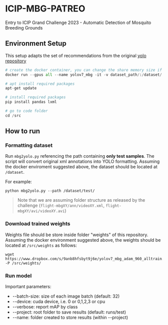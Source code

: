 # ICIP-MBG-PATREO
Entry to ICIP Grand Challenge 2023 - Automatic Detection of Mosquito Breeding Grounds

## Environment Setup
This setup adapts the set of recommendations from the original [yolo repository](https://github.com/WongKinYiu/yolov7)

```python
# create the docker container, you can change the share memory size if you have more.
docker run --gpus all --name yolov7_mbg -it -v dataset_path/:/dataset/ -v code_path/:/src --shm-size=2g nvcr.io/nvidia/pytorch:21.08-py3

# apt install required packages
apt-get update

# install required packages
pip install pandas lxml 

# go to code folder
cd /src
```

## How to run

### Formatting dataset
Run ```mbg2yolo.py``` referencing the path containing **only test samples**. The script will convert original xml annotations into YOLO formatting. Assuming the docker enviroment suggested above, the dataset should be located at ```/dataset```.   

For example:
```
python mbg2yolo.py --path /dataset/test/
````

> Note that we are assuming folder structure as released by the challenge (```flight-mbgXY/ann/videoXY.xml```, ```flight-mbgXY/avi/videoXY.avi```) 

### Download trained weights

Weights file should be store inside folder "weights" of this repository. Assuming the docker environment suggested above, the weights should be located at ```/src/weights``` as follows: 
```
wget https://www.dropbox.com/s/9anb8hfsbyt9j6e/yolov7_mbg_adam_960_alltrain.pt -P /src/weights/
```

### Run model

Important parameters: 
- --batch-size: size of each image batch (default: 32)
- --device: cuda device, i.e. 0 or 0,1,2,3 or cpu
- --verbose: report mAP by class
- --project: root folder to save results (default: runs/test)
- --name: folder created to store results (within --project)

